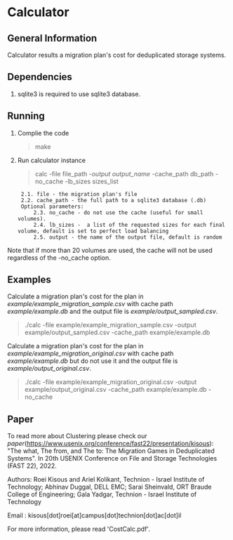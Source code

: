 # Calculator

General Information
-------------------
Calculator results a migration plan's cost for deduplicated storage systems.

Dependencies
------------
1. sqlite3 is required to use sqlite3 database.

Running
-------

1. Complie the code
   > make

2. Run calculator instance
   > calc -file file_path *-output output_name* -cache_path db_path -no_cache -lb_sizes sizes_list
		
		2.1. file - the migration plan's file
		2.2. cache_path - the full path to a sqlite3 database (.db)
		Optional parameters:
			2.3. no_cache - do not use the cache (useful for small volumes).
			2.4. lb_sizes -  a list of the requested sizes for each final volume, default is set to perfect load balancing
			2.5. output - the name of the output file, default is random

Note that if more than 20 volumes are used, the cache will not be used regardless of the -no_cache option.

Examples
------------------
Calculate a migration plan's cost for the plan in *example/example_migration_sample.csv* with cache path *example/example.db*
and the output file is *example/output_sampled.csv*.
   > ./calc -file example/example_migration_sample.csv -output example/output_sampled.csv -cache_path example/example.db
  
Calculate a migration plan's cost for the plan in *example/example_migration_original.csv* with cache path *example/example.db* but do not use it
and the output file is *example/output_original.csv*.
   > ./calc -file example/example_migration_original.csv -output example/output_original.csv -cache_path example/example.db -no_cache
  
Paper
------
To read more about Clustering please check our *paper*(https://www.usenix.org/conference/fast22/presentation/kisous):
   "The what, The from, and The to: The Migration Games in Deduplicated Systems". In 20th USENIX Conference on File and Storage Technologies (FAST 22), 2022.

Authors: Roei Kisous and Ariel Kolikant, Technion - Israel Institute of Technology; 
		 Abhinav Duggal, DELL EMC; 
		 Sarai Sheinvald, ORT Braude College of Engineering; 
		 Gala Yadgar, Technion - Israel Institute of Technology

Email : kisous[dot]roei[at]campus[dot]technion[dot]ac[dot]il

For more information, please read 'CostCalc.pdf'.